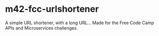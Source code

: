 # m42-fcc-urlshortener
A simple URL shortener, with a long URL... Made for the Free Code Camp APIs and Microservices challenges.
